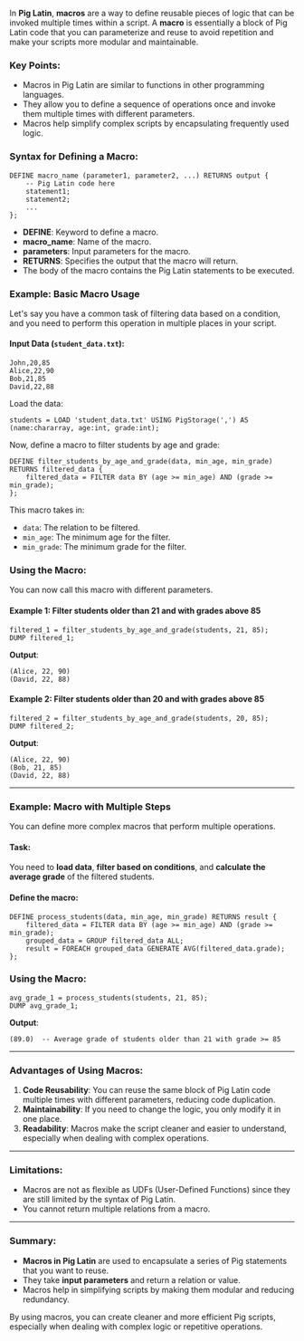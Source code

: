 
In **Pig Latin**, **macros** are a way to define reusable pieces of logic that can be invoked multiple times within a script. A **macro** is essentially a block of Pig Latin code that you can parameterize and reuse to avoid repetition and make your scripts more modular and maintainable.

### **Key Points**:
- Macros in Pig Latin are similar to functions in other programming languages.
- They allow you to define a sequence of operations once and invoke them multiple times with different parameters.
- Macros help simplify complex scripts by encapsulating frequently used logic.

### **Syntax for Defining a Macro**:
```pig
DEFINE macro_name (parameter1, parameter2, ...) RETURNS output { 
    -- Pig Latin code here
    statement1;
    statement2;
    ...
};
```
- **DEFINE**: Keyword to define a macro.
- **macro_name**: Name of the macro.
- **parameters**: Input parameters for the macro.
- **RETURNS**: Specifies the output that the macro will return.
- The body of the macro contains the Pig Latin statements to be executed.

### **Example: Basic Macro Usage**

Let's say you have a common task of filtering data based on a condition, and you need to perform this operation in multiple places in your script.

#### Input Data (`student_data.txt`):
```
John,20,85
Alice,22,90
Bob,21,85
David,22,88
```

Load the data:
```pig
students = LOAD 'student_data.txt' USING PigStorage(',') AS (name:chararray, age:int, grade:int);
```

Now, define a macro to filter students by age and grade:
```pig
DEFINE filter_students_by_age_and_grade(data, min_age, min_grade) RETURNS filtered_data {
    filtered_data = FILTER data BY (age >= min_age) AND (grade >= min_grade);
};
```

This macro takes in:
- `data`: The relation to be filtered.
- `min_age`: The minimum age for the filter.
- `min_grade`: The minimum grade for the filter.

### **Using the Macro**:

You can now call this macro with different parameters.

#### Example 1: Filter students older than 21 and with grades above 85
```pig
filtered_1 = filter_students_by_age_and_grade(students, 21, 85);
DUMP filtered_1;
```

**Output**:
```
(Alice, 22, 90)
(David, 22, 88)
```

#### Example 2: Filter students older than 20 and with grades above 85
```pig
filtered_2 = filter_students_by_age_and_grade(students, 20, 85);
DUMP filtered_2;
```

**Output**:
```
(Alice, 22, 90)
(Bob, 21, 85)
(David, 22, 88)
```

---

### **Example: Macro with Multiple Steps**

You can define more complex macros that perform multiple operations.

#### Task:
You need to **load data**, **filter based on conditions**, and **calculate the average grade** of the filtered students.

#### Define the macro:
```pig
DEFINE process_students(data, min_age, min_grade) RETURNS result {
    filtered_data = FILTER data BY (age >= min_age) AND (grade >= min_grade);
    grouped_data = GROUP filtered_data ALL;
    result = FOREACH grouped_data GENERATE AVG(filtered_data.grade);
};
```

### **Using the Macro**:
```pig
avg_grade_1 = process_students(students, 21, 85);
DUMP avg_grade_1;
```

**Output**:
```
(89.0)  -- Average grade of students older than 21 with grade >= 85
```

---

### **Advantages of Using Macros**:
1. **Code Reusability**: You can reuse the same block of Pig Latin code multiple times with different parameters, reducing code duplication.
2. **Maintainability**: If you need to change the logic, you only modify it in one place.
3. **Readability**: Macros make the script cleaner and easier to understand, especially when dealing with complex operations.

---

### **Limitations**:
- Macros are not as flexible as UDFs (User-Defined Functions) since they are still limited by the syntax of Pig Latin.
- You cannot return multiple relations from a macro.

---

### **Summary**:
- **Macros in Pig Latin** are used to encapsulate a series of Pig statements that you want to reuse.
- They take **input parameters** and return a relation or value.
- Macros help in simplifying scripts by making them modular and reducing redundancy.

By using macros, you can create cleaner and more efficient Pig scripts, especially when dealing with complex logic or repetitive operations.